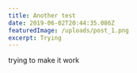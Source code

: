 ```yaml
---
title: Another test
date: 2019-06-02T20:44:35.086Z
featuredImage: /uploads/post_1.png
excerpt: Trying
---
```

trying to make it work
